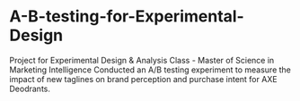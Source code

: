 # A-B-testing-for-Experimental-Design
Project for Experimental Design &amp; Analysis Class - Master of Science in Marketing Intelligence Conducted an A/B testing experiment to measure the impact of new taglines on brand perception and purchase intent for AXE Deodrants.
